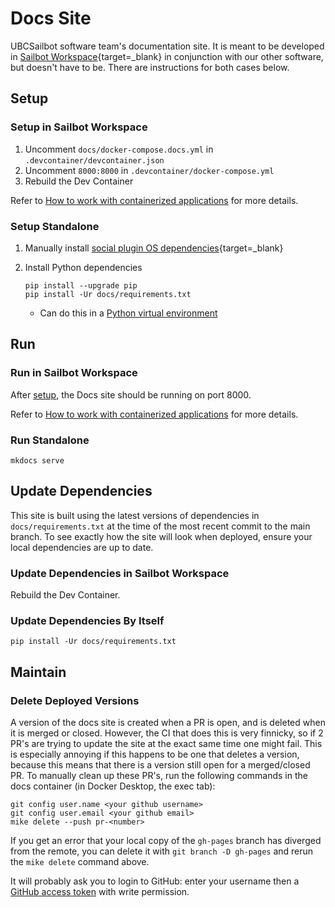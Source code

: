 # Docs Site

UBCSailbot software team's documentation site. It is meant to be developed in [Sailbot Workspace](https://github.com/UBCSailbot/sailbot_workspace){target=_blank}
in conjunction with our other software, but doesn't have to be. There are instructions for both cases below.

## Setup

### Setup in Sailbot Workspace

1. Uncomment `docs/docker-compose.docs.yml` in `.devcontainer/devcontainer.json`
2. Uncomment `8000:8000` in `.devcontainer/docker-compose.yml`
3. Rebuild the Dev Container

Refer to [How to work with containerized applications](../sailbot_workspace/usage/how_to.md#work-with-containerized-applications)
for more details.

### Setup Standalone

1. Manually install [social plugin OS dependencies](https://squidfunk.github.io/mkdocs-material/setup/setting-up-social-cards/#dependencies){target=_blank}

2. Install Python dependencies

    ```
   pip install --upgrade pip
   pip install -Ur docs/requirements.txt
   ```

    - Can do this in a [Python virtual environment](../../reference/python/virtual-environments.md)

## Run

### Run in Sailbot Workspace

After [setup](#setup-in-sailbot-workspace), the Docs site should be running on port 8000.

Refer to [How to work with containerized applications](../sailbot_workspace/usage/how_to.md#work-with-containerized-applications)
for more details.

### Run Standalone

```
mkdocs serve
```

## Update Dependencies

This site is built using the latest versions of dependencies in `docs/requirements.txt`
at the time of the most recent commit to the main branch.
To see exactly how the site will look when deployed, ensure your local dependencies are up to date.

### Update Dependencies in Sailbot Workspace

Rebuild the Dev Container.

### Update Dependencies By Itself

```
pip install -Ur docs/requirements.txt
```

## Maintain

### Delete Deployed Versions

A version of the docs site is created when a PR is open, and is deleted when it is merged or closed.
However, the CI that does this is very finnicky, so if 2 PR's are trying to update the site at the exact same time
one might fail. This is especially annoying if this happens to be one that deletes a version, because this means that
there is a version still open for a merged/closed PR. To manually clean up these PR's, run the following commands in
the docs container (in Docker Desktop, the exec tab):

```
git config user.name <your github username>
git config user.email <your github email>
mike delete --push pr-<number>
```

If you get an error that your local copy of the `gh-pages` branch has diverged from the remote, you can delete it
with `git branch -D gh-pages` and rerun the `mike delete` command above.

It will probably ask you to login to GitHub: enter your username then a [GitHub access token](https://docs.github.com/en/authentication/keeping-your-account-and-data-secure/managing-your-personal-access-tokens)
with write permission.
